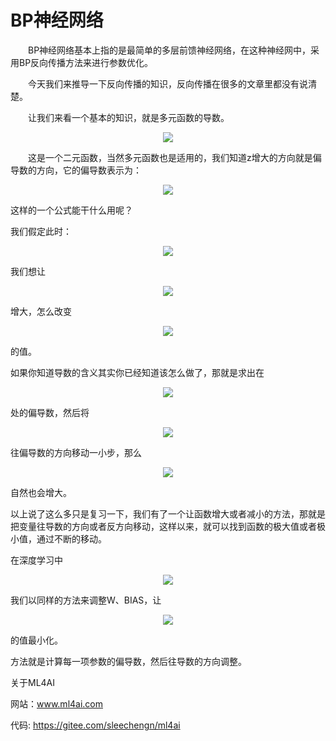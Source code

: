 # BP神经网络


　　BP神经网络基本上指的是最简单的多层前馈神经网络，在这种神经网中，采用BP反向传播方法来进行参数优化。

　　今天我们来推导一下反向传播的知识，反向传播在很多的文章里都没有说清楚。

　　让我们来看一个基本的知识，就是多元函数的导数。

<p align="center"><img src="https://latex.codecogs.com/gif.latex?z=f(x,y)"/></p>  


　　这是一个二元函数，当然多元函数也是适用的，我们知道z增大的方向就是偏导数的方向，它的偏导数表示为：

<p align="center"><img src="https://latex.codecogs.com/gif.latex?&#x5C;bigtriangledown%20f%20=%20&#x5C;frac{&#x5C;partial%20z}{&#x5C;partial%20x}+&#x5C;frac{&#x5C;partial%20z}{&#x5C;partial%20y}"/></p>  


这样的一个公式能干什么用呢？

我们假定此时：

<p align="center"><img src="https://latex.codecogs.com/gif.latex?z_0=f(x_0,y_0)"/></p>  


我们想让

<p align="center"><img src="https://latex.codecogs.com/gif.latex?z_0"/></p>  


增大，怎么改变

<p align="center"><img src="https://latex.codecogs.com/gif.latex?x_0,y_0"/></p>  


的值。

如果你知道导数的含义其实你已经知道该怎么做了，那就是求出在

<p align="center"><img src="https://latex.codecogs.com/gif.latex?(z_0,x_0,y_0)"/></p>  


处的偏导数，然后将

<p align="center"><img src="https://latex.codecogs.com/gif.latex?x_0,y_0"/></p>  


往偏导数的方向移动一小步，那么

<p align="center"><img src="https://latex.codecogs.com/gif.latex?z_0"/></p>  


自然也会增大。

以上说了这么多只是复习一下，我们有了一个让函数增大或者减小的方法，那就是把变量往导数的方向或者反方向移动，这样以来，就可以找到函数的极大值或者极小值，通过不断的移动。

在深度学习中

<p align="center"><img src="https://latex.codecogs.com/gif.latex?LOSS=NET(W,BIAS)"/></p>  


我们以同样的方法来调整W、BIAS，让

<p align="center"><img src="https://latex.codecogs.com/gif.latex?LOSS"/></p>  


的值最小化。

方法就是计算每一项参数的偏导数，然后往导数的方向调整。

关于ML4AI

网站：www.ml4ai.com

代码: https://gitee.com/sleechengn/ml4ai
